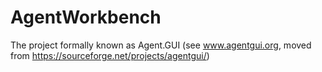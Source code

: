 # AgentWorkbench
The project formally known as Agent.GUI
(see www.agentgui.org, moved from https://sourceforge.net/projects/agentgui/)

